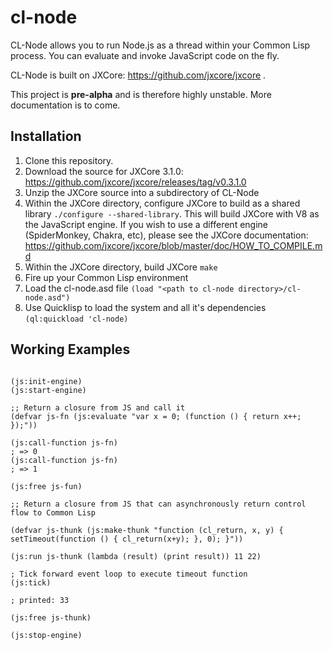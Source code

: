 # cl-node

CL-Node allows you to run Node.js as a thread within your Common Lisp process. You can evaluate and invoke JavaScript code on the fly.

CL-Node is built on JXCore: https://github.com/jxcore/jxcore . 

This project is **pre-alpha** and is therefore highly unstable. More documentation is to come.

## Installation

1. Clone this repository.
2. Download the source for JXCore 3.1.0: https://github.com/jxcore/jxcore/releases/tag/v0.3.1.0
3. Unzip the JXCore source into a subdirectory of CL-Node
4. Within the JXCore directory, configure JXCore to build as a shared library ``./configure --shared-library``. This will build JXCore with V8 as the JavaScript engine. If you wish to use a different engine (SpiderMonkey, Chakra, etc), please see the JXCore documentation: https://github.com/jxcore/jxcore/blob/master/doc/HOW_TO_COMPILE.md
5. Within the JXCore directory, build JXCore ``make``
6. Fire up your Common Lisp environment
7. Load the cl-node.asd file ``(load "<path to cl-node directory>/cl-node.asd")``
8. Use Quicklisp to load the system and all it's dependencies ``(ql:quickload 'cl-node)``

## Working Examples

````common-lisp

(js:init-engine)
(js:start-engine)

;; Return a closure from JS and call it
(defvar js-fn (js:evaluate "var x = 0; (function () { return x++; });"))

(js:call-function js-fn)
; => 0
(js:call-function js-fn)
; => 1

(js:free js-fun)

;; Return a closure from JS that can asynchronously return control flow to Common Lisp

(defvar js-thunk (js:make-thunk "function (cl_return, x, y) { setTimeout(function () { cl_return(x+y); }, 0); }"))

(js:run js-thunk (lambda (result) (print result)) 11 22)

; Tick forward event loop to execute timeout function
(js:tick)

; printed: 33

(js:free js-thunk)

(js:stop-engine)
````

